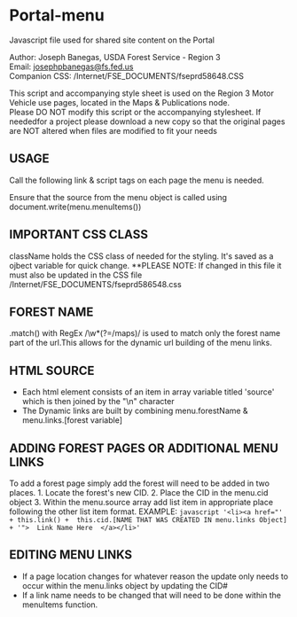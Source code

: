 # Portal-menu
Javascript file used for shared site content on the Portal



Author: Joseph Banegas, USDA Forest Service - Region 3	
Email: josephpbanegas@fs.fed.us 								
Companion CSS: /Internet/FSE_DOCUMENTS/fseprd58648.CSS 					

This script and accompanying style sheet is used on the Region 3 Motor Vehicle use pages, located in the Maps & Publications node.					
Please DO NOT modify this script or the accompanying stylesheet. If neededfor a project please download a new copy so that the original pages are NOT altered when files are modified to fit your needs						


## USAGE
Call the following link & script tags on each page the menu is needed.

<link href="/Internet/FSE_DOCUMENTS/fseprd586548.css" rel="stylesheet" />
<script src="/Internet/FSE_DOCUMENTS/fseprd586425.js"> </script>

Ensure that the source from the menu object is called using document.write(menu.menuItems())

## IMPORTANT CSS CLASS
className holds the CSS class of needed for the styling. It's saved as a ojbect variable for quick change.
**PLEASE NOTE: If changed in this file it must also be updated in the CSS file /Internet/FSE_DOCUMENTS/fseprd586548.css

## FOREST NAME
.match() with RegEx /\w*(?=\/maps)/ is used to match only the forest name part of the url.This allows for the dynamic url building of the menu links.

## HTML SOURCE
   - Each html element consists of an item in array variable titled 'source' which is then joined by the "\n" character
   - The Dynamic links are built by combining menu.forestName & menu.links.[forest variable]

## ADDING FOREST PAGES OR ADDITIONAL MENU LINKS
To add a forest page simply add the forest will need to be added in two places.
   		1. Locate the forest's new CID.
   		2. Place the CID in the menu.cid object
   		3. Within the menu.source array add list item in appropriate place following the other list item format.
         EXAMPLE: 
         ```javascript
         '<li><a href="' + this.link() +  this.cid.[NAME THAT WAS CREATED IN menu.links Object]   + '">  Link Name Here  </a></li>'
         ```

## EDITING MENU LINKS
   - If a page location changes for whatever reason the update only needs to occur within the menu.links object by updating the CID#
   - If a link name needs to be changed that will need to be done within the menuItems function.
